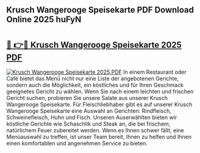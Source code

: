 ## Krusch Wangerooge Speisekarte PDF Download Online 2025 huFyN

# <h2><a href="http://gc5dzd.nevu.top/?p=Krusch+Wangerooge+Speisekarte">🔗 👉🔴 Krusch Wangerooge Speisekarte 2025 PDF</a></h2>

[![Krusch Wangerooge Speisekarte 2025 PDF](https://i.imgur.com/dBaPXMq.png)](http://gc5dzd.nevu.top/?p=Krusch+Wangerooge+Speisekarte)
In einem Restaurant oder Café bietet das Menü nicht nur eine Liste der angebotenen Gerichte, sondern auch die Möglichkeit, ein köstliches und für Ihren Geschmack geeignetes Gericht zu wählen. Wenn Sie nach einem leichten und frischen Gericht suchen, probieren Sie unsere Salate aus unserer Krusch Wangerooge Speisekarte. Für Fleischliebhaber gibt es auf unserer Krusch Wangerooge Speisekarte eine Auswahl an Gerichten: Rindfleisch, Schweinefleisch, Huhn und Fisch. Unseren Auserwählten bieten wir köstliche Gerichte wie Schaschlik und Steak an, die bei frischem, natürlichem Feuer zubereitet werden. Wenn es Ihnen schwer fällt, eine Menüauswahl zu treffen, ist unser Team bereit, Ihnen zu helfen und Ihnen einen komfortablen und angenehmen Service zu bieten.
